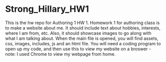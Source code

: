 # Strong_Hillary_HW1
This is the hw repo for Authoring 1 HW 1.
Homework 1 for authoring class is to make a website about me. It should include text about hobbies, interests, where I am from, etc. Also, it should showcase images to go along with what I am talking about.
When the main file is opened, you will find assets, css, images, includes, js and an html file. You will need a coding program to open up my code, and then use this to view my website on a broswer - note: I used Chrome to view my webpage from home.
